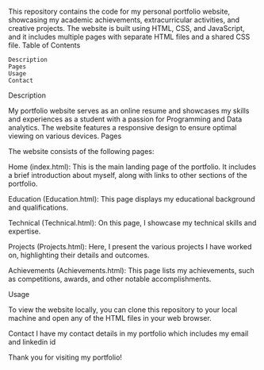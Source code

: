 This repository contains the code for my personal portfolio website, showcasing my academic achievements, extracurricular activities, and creative projects. The website is built using HTML, CSS, and JavaScript, and it includes multiple pages with separate HTML files and a shared CSS file.
Table of Contents

    Description
    Pages
    Usage
    Contact

Description

My portfolio website serves as an online resume and showcases my skills and experiences as a student with a passion for Programming and Data analytics. The website features a responsive design to ensure optimal viewing on various devices.
Pages

The website consists of the following pages:

Home (index.html): 
This is the main landing page of the portfolio. It includes a brief introduction about myself, 
along with links to other sections of the portfolio.

Education (Education.html): 
This page displays my educational background and qualifications.

Technical (Technical.html): 
On this page, I showcase my technical skills and expertise.

Projects (Projects.html): 
Here, I present the various projects I have worked on, highlighting their details and outcomes.

Achievements (Achievements.html): 
This page lists my achievements, such as competitions, awards, and other notable accomplishments.

  
Usage
  
  To view the website locally, you can clone this repository to your local machine and open any of the HTML files in your web browser.

Contact 
  I have my contact details in my portfolio which includes my email and linkedin id

Thank you for visiting my portfolio!
